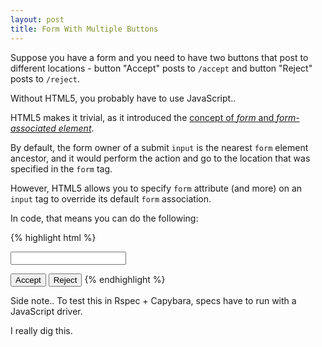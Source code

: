 ```yaml
---
layout: post
title: Form With Multiple Buttons
---
```


Suppose you have a form and you need to have two buttons that post to different locations -
button "Accept" posts to `/accept` and button "Reject" posts to `/reject`.

Without HTML5, you probably have to use JavaScript..

HTML5 makes it trivial, as it introduced the [concept of *_form_* and *_form-associated element_*](http://www.w3.org/html/wg/drafts/html/master/forms.html#attr-fae-form).

By default, the form owner of a submit `input` is the nearest `form` element ancestor,
and it would perform the action and go to the location that was specified in the `form` tag.

However, HTML5 allows you to specify `form` attribute (and more) on an `input` tag to override its default `form` association.

In code, that means you can do the following:

{% highlight html %}
<form id="myform">
  <input id="name" name="name" type="text">
</form>

<input type="submit" value="Accept" form="myform" formmethod="POST" formaction="/accept">
<input type="submit" value="Reject" form="myform" formmethod="POST" formaction="/reject">
{% endhighlight %}

Side note.. To test this in Rspec + Capybara, specs have to run with a JavaScript driver.

I really dig this.
